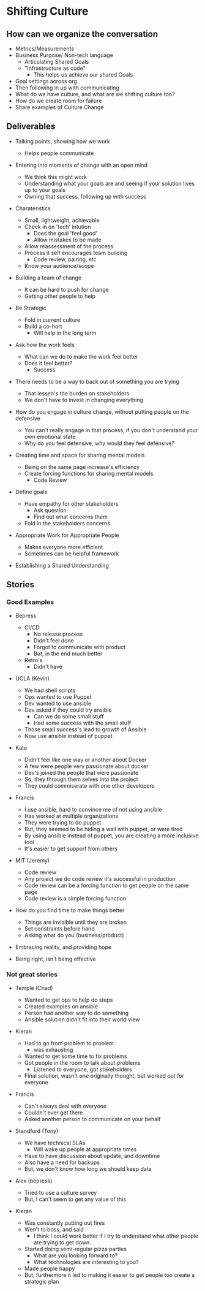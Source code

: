# Shifting Culture

## How can we organize the conversation

- Metrics/Measurements
- Business Purpose/ Non-tech language
  - Articulating Shared Goals
  - "Infrastructure as code"
    - This helps us achieve our shared Goals
- Goal settings across org
- Then following in up with communicating
- What do we have culture, and what are we shifting culture too?
- How do we create room for failure
- Share examples of Culture Change

## Deliverables

- Talking points, showing how we work
  - Helps people communicate

- Entering into moments of change with an open mind
  - We think this might work
  - Understanding what your goals are and seeing if your solution lives up to your goals
  - Owning that success, following up with success

- Charateristics
  - Small, lightweight, achievable
  - Check in on 'tech' intution
    - Does the goal 'feel good'
    - Allow mistakes to be made
  - Allow reassessment of the process
  - Process it self encourages team building
    - Code review, pairing, etc
  - Know your audience/scope

- Building a team of change
  - It can be hard to push for change
  - Getting other people to help

- Be Strategic
  - Fold in current culture
  - Build a co-hort
    - Will help in the long term

- Ask how the work feels
  - What can we do to make the work feel better
  - Does it feel better?
    - Success

- There needs to be a way to back out of something you are trying
  - That lessen's the burden on stakeholders
  - We don't have to invest in changing everything

- How do you engage in culture change, without putting people on the defensive
  - You can't really engage in that process, if you don't understand your own emotional state
  - Why do you feel defensive, why would they feel defensive?

- Creating time and space for sharing mental models
  - Being on the same page increase's efficiency
  - Create forcing functions for sharing mental models
    - Code Review

- Define goals
  - Have empathy for other stakeholders
    - Ask question
    - Find out what concerns them
  - Fold in the stakeholders concerns

- Appropriate Work for Appropriate People
  - Makes everyone more efficient
  - Sometimes can be helpful framework

- Establishing a Shared Understanding

## Stories

### Good Examples

- Bepress
  - CI/CD
    - No release process
    - Didn't feel done
    - Forgot to communicate with product
    - But, in the end much better
  - Retro's
    - Didn't have

- UCLA (Kevin)
  - We had shell scripts
  - Ops wanted to use Puppet
  - Dev wanted to use ansible
  - Dev asked if they could try ansible
    - Can we do some small stuff
    - Had some success with the small stuff
  - Those small success's lead to growth of Ansible
  - Now use ansible instead of puppet

- Kate
  - Didn't feel like one way or another about Docker
  - A few were people very passionate about docker
  - Dev's joined the people that were passionate
  - So, they through them selves into the project
  - They could commiserate with one other developers

- Francis
  - I use ansible, hard to convince me of not using ansible
  - Has worked at multiple organizations
  - They were trying to do puppet
  - But, they seemed to be hiding a wall with puppet, or were tired
  - By using ansible instead of puppet, you are creating a more inclusive tool
  - It's easier to get support from others

- MIT (Jeremy)
  - Code review
  - Any project we do code review it's successful in production
  - Code review can be a forcing function to get people on the same page
  - Code review is a simple forcing function

- How do you find time to make things better
  - Things are invisible until they are broken
  - Set constraints before hand
  - Asking what do you (business/product)

- Embracing reality, and providing hope
- Being right, isn't being effective


### Not great stories

- Temple (Chad)
  - Wanted to get ops to help do steps
  - Created examples on ansible
  - Person had another way to do something
  - Ansible solution didn't fit into their world view

- Kieran
  - Had to go from problem to problem
    - was exhausting
  - Wanted to get some time to fix problems
  - Got people in the room to talk about problems
    - Listened to everyone, got stakeholders
  - Final solution, wasn't one originally thought, but worked out for everyone

- Francis
  - Can't always deal with everyone
  - Couldn't ever get there
  - Asked another person to communicate on your behalf

- Standford (Tony)
  - We have technical SLAs
    - Will wake up people at appropriate times
  - Have to have discussion about update, and downtime
  - Also have a need for backups
  - But, we don't know how long we should keep data

- Alex (bepress)
  - Tried to use a culture survey
  - But, I can't seem to get any value of this

- Kieran
  - Was constantly putting out fires
  - Wen't to boss, and said
    - I think I could work better if I try to understand what other people are trying to get down.
  - Started doing semi-regular pizza parties
    - What are you looking forward to?
    - What technologies are interesting to you?
  - Made people happy
  - But, furthermore it led to making it easier to get people too create a strategic plan
